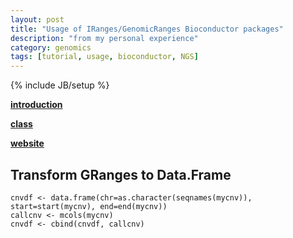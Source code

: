 ```yaml
---
layout: post
title: "Usage of IRanges/GenomicRanges Bioconductor packages"
description: "from my personal experience"
category: genomics
tags: [tutorial, usage, bioconductor, NGS]
---
```

{% include JB/setup %}

[**introduction**](http://www.bioconductor.org/packages/release/bioc/vignettes/GenomicRanges/inst/doc/GenomicRangesIntroduction.pdf)

[**class**](http://bioconductor.org/help/course-materials/2013/SeattleFeb2013/IntermediateSequenceAnalysis2013.pdf)

[**website**](http://pgfe.umassmed.edu/ou/archives/3122)


## Transform **GRanges** to **Data.Frame**

```
cnvdf <- data.frame(chr=as.character(seqnames(mycnv)), start=start(mycnv), end=end(mycnv))
callcnv <- mcols(mycnv)
cnvdf <- cbind(cnvdf, callcnv)
```


  

